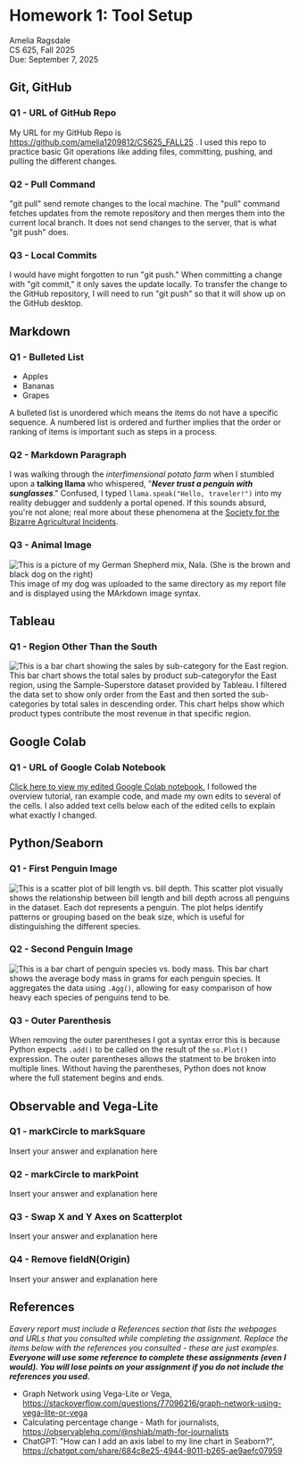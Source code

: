 # Homework 1: Tool Setup

Amelia Ragsdale  
CS 625, Fall 2025  
Due: September 7, 2025

## Git, GitHub

### Q1 - URL of GitHub Repo

My URL for my GitHub Repo is https://github.com/amelia1209812/CS625_FALL25 . I used this repo to practice basic Git operations like adding files, committing, pushing, and pulling the different changes.

### Q2 - Pull Command

"git pull" send remote changes to the local machine. The "pull" command fetches updates from the remote repository and then merges them into the current local branch. It does not send changes to the server, that is what "git push" does.

### Q3 - Local Commits

I would have might forgotten to run "git push." When committing a change with "git commit," it only saves the update locally. To transfer the change to the GitHub repository, I will need to run "git push" so that it will show up on the GitHub desktop. 

## Markdown

### Q1 - Bulleted List

- Apples
- Bananas
- Grapes

A bulleted list is unordered which means the items do not have a specific sequence. A numbered list is ordered and further implies that the order or ranking of items is important such as steps in a process.

### Q2 - Markdown Paragraph

I was walking through the *interfimensional potato farm* when I stumbled upon a **talking llama** who whispered, "***Never trust a penguin with sunglasses***." Confused, I typed `llama.speak("Hello, traveler!")` into my reality debugger and suddenly a portal opened. If this sounds absurd, you're not alone; real more about these phenomena at the [Society for the Bizarre Agricultural Incidents](https://www.youtube.com/watch?v=dQw4w9WgXcQ).

### Q3 - Animal Image

![This is a picture of my German Shepherd mix, Nala. (She is the brown and black dog on the right)](mydog_nala.JPG) This image of my dog was uploaded to the same directory as my report file and is displayed using the MArkdown image syntax.

## Tableau

### Q1 - Region Other Than the South

![This is a bar chart showing the sales by sub-category for the East region.](Sales_in_the_East.png) This bar chart shows the total sales by product sub-categoryfor the East region, using the Sample-Superstore dataset provided by Tableau. I filtered the data set to show only order from the East and then sorted the sub-categories by total sales in descending order. This chart helps show which product types contribute the most revenue in that specific region.

## Google Colab

### Q1 - URL of Google Colab Notebook

[Click here to view my edited Google Colab notebook.](https://colab.research.google.com/drive/1DPzKkwnf7ublCETg9x0oy47Hue2RZ1Ia?usp=sharing) I followed the overview tutorial, ran example code, and made my own edits to several of the cells. I also added text cells below each of the edited cells to explain what exactly I changed.

## Python/Seaborn

### Q1 - First Penguin Image

![This is a scatter plot of bill length vs. bill depth.](Section5Q1.png) 
This scatter plot visually shows the relationship between bill length and bill depth across all penguins in the dataset. Each dot represents a penguin. The plot helps identify patterns or grouping based on the beak size, which is useful for distinguishing the different species.

### Q2 - Second Penguin Image

![This is a bar chart of penguin species vs. body mass.](Section5Q2.png)
This bar chart shows the average body mass in grams for each penguin species. It aggregates the data using `.Agg()`, allowing for easy comparison of how heavy each species of penguins tend to be.

### Q3 - Outer Parenthesis

When removing the outer parentheses I got a syntax error this is because Python expects `.add()` to be called on the result of the `so.Plot()` expression. The outer parentheses allows the statment to be broken into multiple lines. Without having the parentheses, Python does not know where the full statement begins and ends.

## Observable and Vega-Lite

### Q1 - markCircle to markSquare

Insert your answer and explanation here

### Q2 - markCircle to markPoint

Insert your answer and explanation here

### Q3 - Swap X and Y Axes on Scatterplot

Insert your answer and explanation here

### Q4 - Remove fieldN(Origin)

Insert your answer and explanation here

## References

*Eavery report must include a References section that lists the webpages and URLs that you consulted while completing the assignment. Replace the items below with the references you consulted - these are just examples.* ***Everyone will use some reference to complete these assignments (even I would). You will lose points on your assignment if you do not include the references you used.***

* Graph Network using Vega-Lite or Vega, <https://stackoverflow.com/questions/77096216/graph-network-using-vega-lite-or-vega>
* Calculating percentage change - Math for journalists, <https://observablehq.com/@nshiab/math-for-journalists>
* ChatGPT: "How can I add an axis label to my line chart in Seaborn?", <https://chatgpt.com/share/684c8e25-4944-8011-b265-ae9aefc07959>
